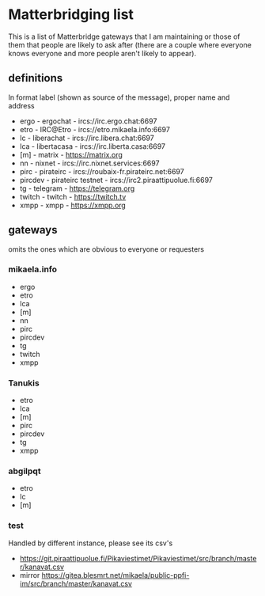 # Matterbridging list

This is a list of Matterbridge gateways that I am maintaining or those of
them that people are likely to ask after (there are a couple where everyone
knows everyone and more people aren't likely to appear).

## definitions

In format label (shown as source of the message), proper name and address

* ergo - ergochat - ircs://irc.ergo.chat:6697
* etro - IRC@Etro - ircs://etro.mikaela.info:6697
* lc - liberachat - ircs://irc.libera.chat:6697
* lca - libertacasa - ircs://irc.liberta.casa:6697
* \[m\] - matrix - https://matrix.org
* nn - nixnet - ircs://irc.nixnet.services:6697
* pirc - pirateirc - ircs://roubaix-fr.pirateirc.net:6697
* pircdev - pirateirc testnet - ircs://irc2.piraattipuolue.fi:6697
* tg - telegram - https://telegram.org
* twitch - twitch - https://twitch.tv
* xmpp - xmpp - https://xmpp.org

## gateways

omits the ones which are obvious to everyone or requesters

### mikaela.info

* ergo
* etro
* lca
* \[m\]
* nn
* pirc
* pircdev
* tg
* twitch
* xmpp

### Tanukis

* etro
* lca
* \[m\]
* pirc
* pircdev
* tg
* xmpp

### abgilpqt

* etro
* lc
* \[m\]

### test

Handled by different instance, please see its csv's

* https://git.piraattipuolue.fi/Pikaviestimet/Pikaviestimet/src/branch/master/kanavat.csv
* mirror https://gitea.blesmrt.net/mikaela/public-ppfi-im/src/branch/master/kanavat.csv
